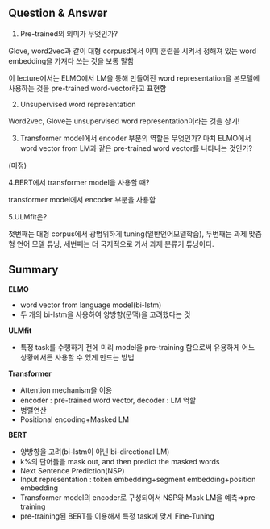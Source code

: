 ## Question & Answer

1. Pre-trained의 의미가 무엇인가?

Glove, word2vec과 같이 대형 corpusd에서 이미 훈련을 시켜서 정해져 있는 word embedding을 가져다 쓰는 것을 보통 말함

이 lecture에서는 ELMO에서 LM을 통해 만들어진 word representation을 본모델에 사용하는 것을 pre-trained word-vector라고 표현함

2. Unsupervised word representation

Word2vec, Glove는 unsupervised word representation이라는 것을 상기!

3. Transformer model에서 encoder 부분의 역할은 무엇인가? 마치 ELMO에서 word vector from LM과 같은 pre-trained word vector를 나타내는 것인가?

(미정)

4.BERT에서 transformer model을 사용할 때?

transformer model에서 encoder 부분을 사용함

5.ULMfit은?

첫번째는 대형 corpus에서 광범위하게 tuning(일반언어모델학습), 두번째는 과제 맞춤형 언어 모델 튜닝, 세번째는 더 국지적으로 가서 과제 분류기 튜닝이다.

## Summary

**ELMO**

- word vector from language model(bi-lstm)
- 두 개의 bi-lstm을 사용하여 양방향(문맥)을 고려했다는 것

**ULMfit**

- 특정 task를 수행하기 전에 미리 model을 pre-training 함으로써 유용하게 어느 상황에서든 사용할 수 있게 만드는 방법

**Transformer**

- Attention mechanism을 이용
- encoder : pre-trained word vector, decoder : LM 역할
- 병렬연산
- Positional encoding+Masked LM

**BERT**

- 양방향을 고려(bi-lstm이 아닌 bi-directional LM)
- k%의 단어들을 mask out, and then predict the masked words
- Next Sentence Prediction(NSP)
- Input representation : token embedding+segment embedding+position embedding
- Transformer model의 encoder로 구성되어서 NSP와 Mask LM을 예측⇒pre-training
- pre-training된 BERT를 이용해서 특정 task에 맞게 Fine-Tuning
